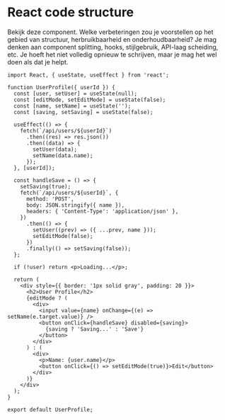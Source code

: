 # React code structure

Bekijk deze component. Welke verbeteringen zou je voorstellen op het gebied van structuur, herbruikbaarheid en onderhoudbaarheid? Je mag denken aan component splitting, hooks, stijlgebruik, API-laag scheiding, etc. Je hoeft het niet volledig opnieuw te schrijven, maar je mag het wel doen als dat je helpt.

```
import React, { useState, useEffect } from 'react';

function UserProfile({ userId }) {
  const [user, setUser] = useState(null);
  const [editMode, setEditMode] = useState(false);
  const [name, setName] = useState('');
  const [saving, setSaving] = useState(false);

  useEffect(() => {
    fetch(`/api/users/${userId}`)
      .then((res) => res.json())
      .then((data) => {
        setUser(data);
        setName(data.name);
      });
  }, [userId]);

  const handleSave = () => {
    setSaving(true);
    fetch(`/api/users/${userId}`, {
      method: 'POST',
      body: JSON.stringify({ name }),
      headers: { 'Content-Type': 'application/json' },
    })
      .then(() => {
        setUser((prev) => ({ ...prev, name }));
        setEditMode(false);
      })
      .finally(() => setSaving(false));
  };

  if (!user) return <p>Loading...</p>;

  return (
    <div style={{ border: '1px solid gray', padding: 20 }}>
      <h2>User Profile</h2>
      {editMode ? (
        <div>
          <input value={name} onChange={(e) => setName(e.target.value)} />
          <button onClick={handleSave} disabled={saving}>
            {saving ? 'Saving...' : 'Save'}
          </button>
        </div>
      ) : (
        <div>
          <p>Name: {user.name}</p>
          <button onClick={() => setEditMode(true)}>Edit</button>
        </div>
      )}
    </div>
  );
}

export default UserProfile;
```